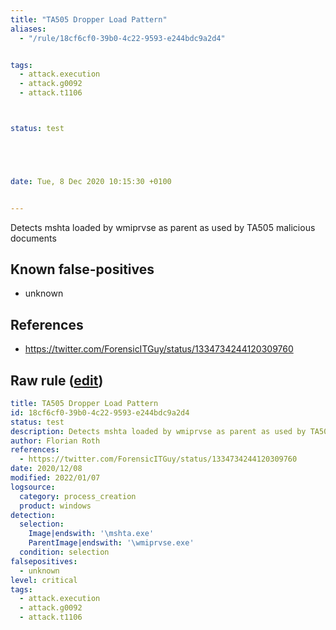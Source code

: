 ```yaml
---
title: "TA505 Dropper Load Pattern"
aliases:
  - "/rule/18cf6cf0-39b0-4c22-9593-e244bdc9a2d4"


tags:
  - attack.execution
  - attack.g0092
  - attack.t1106



status: test





date: Tue, 8 Dec 2020 10:15:30 +0100


---
```


Detects mshta loaded by wmiprvse as parent as used by TA505 malicious documents

<!--more-->


## Known false-positives

* unknown



## References

* https://twitter.com/ForensicITGuy/status/1334734244120309760


## Raw rule ([edit](https://github.com/SigmaHQ/sigma/edit/master/rules/windows/process_creation/proc_creation_win_apt_ta505_dropper.yml))
```yaml
title: TA505 Dropper Load Pattern
id: 18cf6cf0-39b0-4c22-9593-e244bdc9a2d4
status: test
description: Detects mshta loaded by wmiprvse as parent as used by TA505 malicious documents
author: Florian Roth
references:
  - https://twitter.com/ForensicITGuy/status/1334734244120309760
date: 2020/12/08
modified: 2022/01/07
logsource:
  category: process_creation
  product: windows
detection:
  selection:
    Image|endswith: '\mshta.exe'
    ParentImage|endswith: '\wmiprvse.exe'
  condition: selection
falsepositives:
  - unknown
level: critical
tags:
  - attack.execution
  - attack.g0092
  - attack.t1106

```
